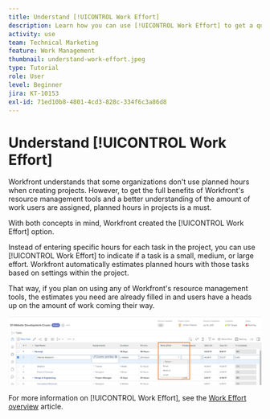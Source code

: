 ```yaml
---
title: Understand [!UICONTROL Work Effort]
description: Learn how you can use [!UICONTROL Work Effort] to get a quick estimate of planned hours in your project timeline.
activity: use
team: Technical Marketing
feature: Work Management
thumbnail: understand-work-effort.jpeg
type: Tutorial
role: User
level: Beginner
jira: KT-10153
exl-id: 71ed10b8-4801-4cd3-828c-334f6c3a86d8
---
```

# Understand [!UICONTROL Work Effort]

Workfront understands that some organizations don't use planned hours when creating projects. However, to get the full benefits of Workfront's resource management tools and a better understanding of the amount of work users are assigned, planned hours in projects is a must.

With both concepts in mind, Workfront created the [!UICONTROL Work Effort] option.

Instead of entering specific hours for each task in the project, you can use [!UICONTROL Work Effort] to indicate if a task is a small, medium, or large effort. Workfront automatically estimates planned hours with those tasks based on settings within the project.

That way, if you plan on using any of Workfront's resource management tools, the estimates you need are already filled in and users have a heads up on the amount of work coming their way.

![Project task list with [!UICONTROL Work Effort] column](assets/planner-fund-work-effort.png)

For more information on [!UICONTROL Work Effort], see the [Work Effort overview](https://experienceleague.adobe.com/docs/workfront/using/manage-work/tasks/task-information/work-effort.html?lang=en) article.
